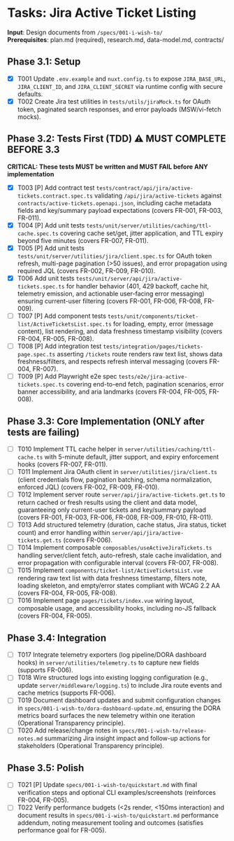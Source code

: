 # Tasks: Jira Active Ticket Listing

**Input**: Design documents from `/specs/001-i-wish-to/`  
**Prerequisites**: plan.md (required), research.md, data-model.md, contracts/

## Phase 3.1: Setup
- [X] T001 Update `.env.example` and `nuxt.config.ts` to expose `JIRA_BASE_URL`, `JIRA_CLIENT_ID`, and `JIRA_CLIENT_SECRET` via runtime config with secure defaults.
- [X] T002 Create Jira test utilities in `tests/utils/jiraMock.ts` for OAuth token, paginated search responses, and error payloads (MSW/vi-fetch mocks).

## Phase 3.2: Tests First (TDD) ⚠️ MUST COMPLETE BEFORE 3.3
**CRITICAL: These tests MUST be written and MUST FAIL before ANY implementation**
- [X] T003 [P] Add contract test `tests/contract/api/jira/active-tickets.contract.spec.ts` validating `/api/jira/active-tickets` against `contracts/active-tickets.openapi.json`, including cache metadata fields and key/summary payload expectations (covers FR-001, FR-003, FR-011).
- [X] T004 [P] Add unit tests `tests/unit/server/utilities/caching/ttl-cache.spec.ts` covering cache set/get, jitter application, and TTL expiry beyond five minutes (covers FR-007, FR-011).
- [X] T005 [P] Add unit tests `tests/unit/server/utilities/jira/client.spec.ts` for OAuth token refresh, multi-page pagination (>50 issues), and error propagation using required JQL (covers FR-002, FR-009, FR-010).
- [X] T006 Add unit tests `tests/unit/server/api/jira/active-tickets.spec.ts` for handler behavior (401, 429 backoff, cache hit, telemetry emission, and actionable user-facing error messaging) ensuring current-user filtering (covers FR-001, FR-006, FR-008, FR-009).
- [ ] T007 [P] Add component tests `tests/unit/components/ticket-list/ActiveTicketsList.spec.ts` for loading, empty, error (message content), list rendering, and data freshness timestamp visibility (covers FR-004, FR-005, FR-008).
- [ ] T008 [P] Add integration test `tests/integration/pages/tickets-page.spec.ts` asserting `/tickets` route renders raw text list, shows data freshness/filters, and respects refresh interval messaging (covers FR-004, FR-007).
- [ ] T009 [P] Add Playwright e2e spec `tests/e2e/jira-active-tickets.spec.ts` covering end-to-end fetch, pagination scenarios, error banner accessibility, and aria landmarks (covers FR-004, FR-005, FR-008).

## Phase 3.3: Core Implementation (ONLY after tests are failing)
- [ ] T010 Implement TTL cache helper in `server/utilities/caching/ttl-cache.ts` with 5-minute default, jitter support, and expiry enforcement hooks (covers FR-007, FR-011).
- [ ] T011 Implement Jira OAuth client in `server/utilities/jira/client.ts` (client credentials flow, pagination batching, schema normalization, enforced JQL) (covers FR-002, FR-009, FR-010).
- [ ] T012 Implement server route `server/api/jira/active-tickets.get.ts` to return cached or fresh results using the client and data model, guaranteeing only current-user tickets and key/summary payload (covers FR-001, FR-003, FR-006, FR-008, FR-009, FR-010, FR-011).
- [ ] T013 Add structured telemetry (duration, cache status, Jira status, ticket count) and error handling within `server/api/jira/active-tickets.get.ts` (covers FR-006).
- [ ] T014 Implement composable `composables/useActiveJiraTickets.ts` handling server/client fetch, auto-refresh, stale cache invalidation, and error propagation with configurable interval (covers FR-007, FR-008).
- [ ] T015 Implement `components/ticket-list/ActiveTicketsList.vue` rendering raw text list with data freshness timestamp, filters note, loading skeleton, and empty/error states compliant with WCAG 2.2 AA (covers FR-004, FR-005, FR-008).
- [ ] T016 Implement page `pages/tickets/index.vue` wiring layout, composable usage, and accessibility hooks, including no-JS fallback (covers FR-004, FR-005).

## Phase 3.4: Integration
- [ ] T017 Integrate telemetry exporters (log pipeline/DORA dashboard hooks) in `server/utilities/telemetry.ts` to capture new fields (supports FR-006).
- [ ] T018 Wire structured logs into existing logging configuration (e.g., update `server/middleware/logging.ts`) to include Jira route events and cache metrics (supports FR-006).
- [ ] T019 Document dashboard updates and submit configuration changes in `specs/001-i-wish-to/dora-dashboard-update.md`, ensuring the DORA metrics board surfaces the new telemetry within one iteration (Operational Transparency principle).
- [ ] T020 Add release/change notes in `specs/001-i-wish-to/release-notes.md` summarizing Jira insight impact and follow-up actions for stakeholders (Operational Transparency principle).

## Phase 3.5: Polish
- [ ] T021 [P] Update `specs/001-i-wish-to/quickstart.md` with final verification steps and optional CLI examples/screenshots (reinforces FR-004, FR-005).
- [ ] T022 Verify performance budgets (<2s render, <150ms interaction) and document results in `specs/001-i-wish-to/quickstart.md` performance addendum, noting measurement tooling and outcomes (satisfies performance goal for FR-005).